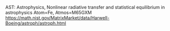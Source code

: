AST: Astrophysics,
 Nonlinear radiative transfer and statistical equilibrium in astrophysics
Atom=Fe, Atmos=M65GXM
https://math.nist.gov/MatrixMarket/data/Harwell-Boeing/astroph/astroph.html

